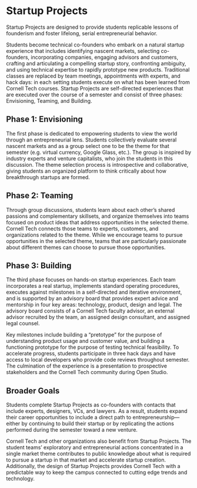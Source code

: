# Startup Projects

Startup Projects are designed to provide students replicable lessons of founderism and foster lifelong, serial entrepreneurial behavior.

Students become technical co-founders who embark on a natural startup experience that includes identifying nascent markets, selecting co-founders, incorporating companies, engaging advisors and customers, crafting and articulating a compelling startup story, confronting ambiguity, and using technical expertise to rapidly prototype new products. Traditional classes are replaced by team meetings, appointments with experts, and hack days: in each setting students execute on what has been learned from Cornell Tech courses. Startup Projects are self-directed experiences that are executed over the course of a semester and consist of three phases: Envisioning, Teaming, and Building.

## Phase 1: Envisioning

The first phase is dedicated to empowering students to view the world through an entrepreneurial lens. Students collectively evaluate several nascent markets and as a group select one to be the theme for that semester (e.g. virtual currency, Google Glass, etc.). The group is inspired by industry experts and venture capitalists, who join the students in this discussion. The theme selection process is introspective and collaborative, giving students an organized platform to think critically about how breakthrough startups are formed.

## Phase 2: Teaming

Through group discussions, students learn about each other’s shared passions and complementary skillsets, and organize themselves into teams focused on product ideas that address opportunities in the selected theme. Cornell Tech connects those teams to experts, customers, and organizations related to the theme. While we encourage teams to pursue opportunities in the selected theme, teams that are particularly passionate about different themes can choose to pursue those opportunities.

## Phase 3: Building

The third phase focuses on hands-on startup experiences. Each team incorporates a real startup, implements standard operating procedures, executes against milestones in a self-directed and iterative environment, and is supported by an advisory board that provides expert advice and mentorship in four key areas: technology, product, design and legal. The advisory board consists of a Cornell Tech faculty advisor, an external advisor recruited by the team, an assigned design consultant, and assigned legal counsel.

Key milestones include building a “pretotype” for the purpose of understanding product usage and customer value, and building a functioning prototype for the purpose of testing technical feasibility. To accelerate progress, students participate in three hack days and have access to local developers who provide code reviews throughout semester. The culmination of the experience is a presentation to prospective stakeholders and the Cornell Tech community during Open Studio.

## Broader Goals

Students complete Startup Projects as co-founders with contacts that include experts, designers, VCs, and lawyers. As a result, students expand their career opportunities to include a direct path to entrepreneurship&#8212;either by continuing to build their startup or by replicating the actions performed during the semester toward a new venture.

Cornell Tech and other organizations also benefit from Startup Projects. The student teams’ exploratory and entrepreneurial actions concentrated in a single market theme contributes to public knowledge about what is required to pursue a startup in that market and accelerate startup creation. Additionally, the design of Startup Projects provides Cornell Tech with a predictable way to keep the campus connected to cutting edge trends and technology.
